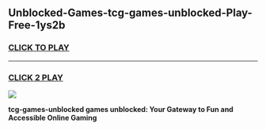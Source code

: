 
## Unblocked-Games-tcg-games-unblocked-Play-Free-1ys2b
<h3>
<a href="https://premium76.site?title=tcg-games-unblocked&ref=15A">CLICK TO PLAY</a></h3>
<hr>

<h3>
<a href="https://premium76.site?title=tcg-games-unblocked&ref=15A">CLICK 2 PLAY</a>
  
</h3>

<a href="https://premium76.site?title=tcg-games-unblocked&ref=15A"><img src="https://clearcache.store/games.png"></a>


**tcg-games-unblocked games unblocked: Your Gateway to Fun and Accessible Online Gaming**
